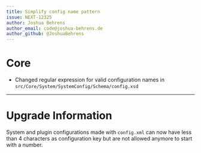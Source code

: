```yaml
---
title: Simplify config name pattern
issue: NEXT-12325
author: Joshua Behrens
author_email: code@joshua-behrens.de 
author_github: @JoshuaBehrens
---
```

# Core
* Changed regular expression for valid configuration names in `src/Core/System/SystemConfig/Schema/config.xsd` 
___
# Upgrade Information
System and plugin configurations made with `config.xml` can now have less than 4
characters as configuration key but are not allowed anymore to start with a
number.
